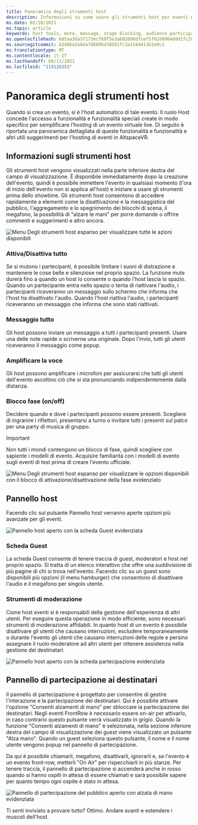 ```yaml
---
title: Panoramica degli strumenti host
description: Informazioni su come usare gli strumenti host per eventi non FrontRow, tra cui muting, messaggistica e moderating.
ms.date: 02/10/2021
ms.topic: article
keywords: host tools, mute, message, stage blocking, audience participation
ms.openlocfilehash: bd5aa3da37173ecf6975e3ab82096d7cef5f02d0964ddd1fc28c078a31d0c520
ms.sourcegitcommit: b248ba2a6da7d669b430581fc3a1544413b2e9c1
ms.translationtype: MT
ms.contentlocale: it-IT
ms.lasthandoff: 08/11/2021
ms.locfileid: "119126353"
---
```

# <a name="host-tools-overview"></a>Panoramica degli strumenti host

Quando si crea un evento, si è l'host automatico di tale evento. Il ruolo Host concede l'accesso a funzionalità e funzionalità speciali create in modo specifico per semplificare l'hosting di un evento virtuale live. Di seguito è riportata una panoramica dettagliata di queste funzionalità e funzionalità e altri utili suggerimenti per l'hosting di eventi in AltspaceVR.

## <a name="understanding-host-tools"></a>Informazioni sugli strumenti host

Gli strumenti host vengono visualizzati nella parte inferiore destra del campo di visualizzazione. È disponibile immediatamente dopo la creazione dell'evento, quindi è possibile immettere l'evento in qualsiasi momento (l'ora di inizio dell'evento non si applica all'host) e iniziare a usare gli strumenti prima dello showtime. Gli strumenti host consentono di accedere rapidamente a elementi come la disattivazione e la messaggistica del pubblico, l'aggregamento e lo spegnimento dei blocchi di scena, il megafono, la possibilità di "alzare le mani" per porre domande o offrire commenti e suggerimenti e altro ancora.

![Menu Degli strumenti host espanso per visualizzare tutte le azioni disponibili](images/host-tools-img-01.png) 

### <a name="toggle-mute-all"></a>Attiva/Disattiva tutto

Se si mutono i partecipanti, è possibile limitare i suoni di distrazione e mantenere le cose belle e silenziose nel proprio spazio. La funzione mute durerà fino a quando un host lo consente o quando l'host lascia lo spazio. Quando un partecipante entra nello spazio o tenta di riattivare l'audio, i partecipanti riceveranno un messaggio sullo schermo che informa che l'host ha disattivato l'audio. Quando l'host riattiva l'audio, i partecipanti riceveranno un messaggio che informa che sono stati riattivati.

### <a name="message-all"></a>Messaggio tutto

Gli host possono inviare un messaggio a tutti i partecipanti presenti. Usare una delle note rapide o scriverne una originale. Dopo l'invio, tutti gli utenti riceveranno il messaggio come popup.

### <a name="amplify-my-voice"></a>Amplificare la voce

Gli host possono amplificare i microfoni per assicurarsi che tutti gli utenti dell'evento ascoltino ciò che si sta pronunciando indipendentemente dalla distanza.

### <a name="stage-blocking-onoff"></a>Blocco fase (on/off)

Decidere quando e dove i partecipanti possono essere presenti. Scegliere di ingranire i riflettori, presentarsi a turno o invitare tutti i presenti sul palco per una party di musica di gruppo.

> [!IMPORTANT]
> Non tutti i mondi contengono un blocco di fase, quindi scegliere con sapiente i modelli di evento. Acquisire familiarità con i modelli di evento sugli eventi di test prima di creare l'evento ufficiale.

![Menu Degli strumenti host espanso per visualizzare le opzioni disponibili con il blocco di attivazione/disattivazione della fase evidenziato](images/host-tools-img-02.png)

## <a name="host-panel"></a>Pannello host

Facendo clic sul pulsante Pannello host verranno aperte opzioni più avanzate per gli eventi.

![Pannello host aperto con la scheda Guest evidenziata](images/host-tools-img-03.png)

### <a name="guests-tab"></a>Scheda Guest

La scheda Guest consente di tenere traccia di guest, moderatori e host nel proprio spazio. Si tratta di un elenco interattivo che offre una suddivisione di più pagine di chi si trova nell'evento. Facendo clic su un guest sono disponibili più opzioni (il menu hamburger) che consentono di disattivare l'audio e il megafono per singolo utente.

### <a name="moderation-tools"></a>Strumenti di moderazione

Come host eventi si è responsabili della gestione dell'esperienza di altri utenti. Per eseguire questa operazione in modo efficiente, sono necessari strumenti di moderazione affidabili. In quanto host di un evento è possibile disattivare gli utenti che causano interruzioni, escludere temporaneamente o durante l'evento gli utenti che causano interruzioni delle regole e persino assegnare il ruolo moderatore ad altri utenti per ottenere assistenza nella gestione dei destinatari.

![Pannello host aperto con la scheda partecipazione evidenziata](images/host-tools-img-04.png)

## <a name="audience-participation-panel"></a>Pannello di partecipazione ai destinatari

Il pannello di partecipazione è progettato per consentire di gestire l'interazione e la partecipazione dei destinatari. Qui è possibile attivare l'opzione "Consenti alzamenti di mano" per sbloccare la partecipazione dei destinatari. Negli eventi FrontRow è necessario essere on-air per attivarlo, in caso contrario questo pulsante verrà visualizzato in grigio. Quando la funzione "Consenti alzamenti di mano" è selezionata, nella sezione inferiore destra del campo di visualizzazione dei guest viene visualizzato un pulsante "Alza mano". Quando un guest seleziona questo pulsante, il nome e il nome utente vengono popup nel pannello di partecipazione. 

Da qui è possibile chiamarli, megafono, disattivarli, ignorarli e, se l'evento è un evento front-row, metterli "On Air" per rispecchiarli in più stanze. Per tenere traccia, il pannello di partecipazione si accenderà anche in rosso quando si hanno ospiti in attesa di essere chiamati e sarà possibile sapere per quanto tempo ogni ospite è stato in attesa.
 
![Pannello di partecipazione del pubblico aperto con alzata di mano evidenziata](images/host-tools-img-05.png)

Ti senti inviviato a provare tutto? Ottimo. Andare avanti e estendere i muscoli dell'host.